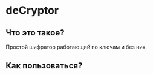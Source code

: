 # deCryptor
## Что это такое?
Простой шифратор работающий по ключам и без них.
## Как пользоваться?

